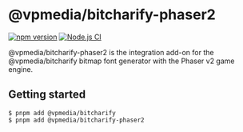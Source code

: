 # @vpmedia/bitcharify-phaser2

[![npm version](https://badge.fury.io/js/@vpmedia%2Fbitcharify-phaser2.svg?v=1.8.0)](https://badge.fury.io/js/@vpmedia%2Fbitcharify-phaser2)
[![Node.js CI](https://github.com/vpmedia/bitcharify-phaser2/actions/workflows/ci.yml/badge.svg)](https://github.com/vpmedia/bitcharify-phaser2/actions/workflows/ci.yml)

@vpmedia/bitcharify-phaser2 is the integration add-on for the @vpmedia/bitcharify bitmap font generator with the Phaser v2 game engine.

## Getting started

    $ pnpm add @vpmedia/bitcharify
    $ pnpm add @vpmedia/bitcharify-phaser2
